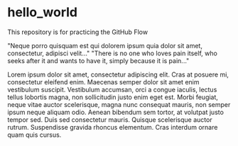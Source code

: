 # hello_world
This repository is for practicing the GitHub Flow

"Neque porro quisquam est qui dolorem ipsum quia dolor sit amet, consectetur, adipisci velit..."
"There is no one who loves pain itself, who seeks after it and wants to have it, simply because it is pain..."


Lorem ipsum dolor sit amet, consectetur adipiscing elit. Cras at posuere mi, consectetur eleifend enim. Maecenas semper dolor sit amet enim vestibulum suscipit. Vestibulum accumsan, orci a congue iaculis, lectus tellus lobortis magna, non sollicitudin justo enim eget est. Morbi feugiat, neque vitae auctor scelerisque, magna nunc consequat mauris, non semper ipsum neque aliquam odio. Aenean bibendum sem tortor, at volutpat justo tempor sed. Duis sed consectetur mauris. Quisque scelerisque auctor rutrum. Suspendisse gravida rhoncus elementum. Cras interdum ornare quam quis cursus.

